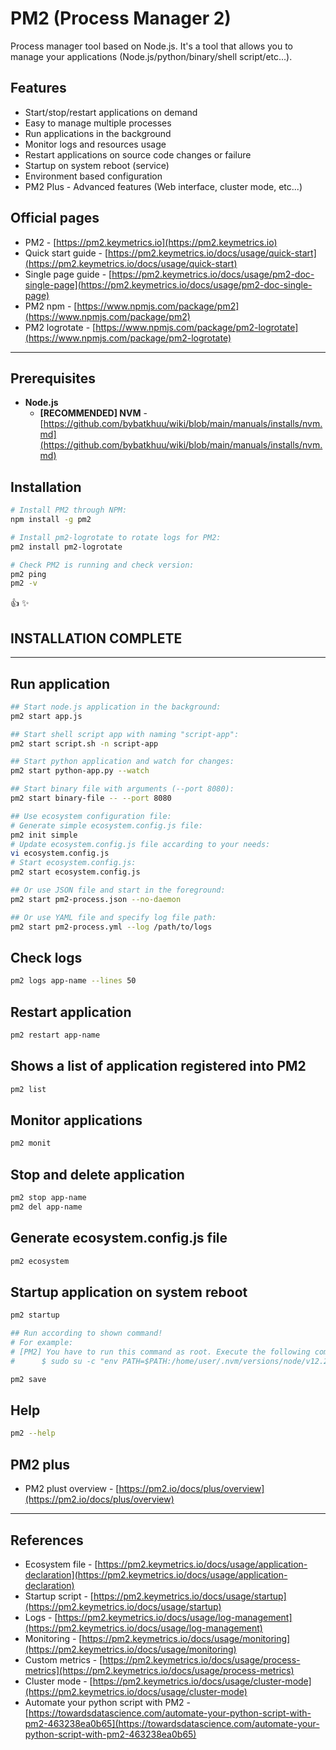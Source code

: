 # PM2 (Process Manager 2)

Process manager tool based on Node.js.
It's a tool that allows you to manage your applications (Node.js/python/binary/shell script/etc...).

## Features

* Start/stop/restart applications on demand
* Easy to manage multiple processes
* Run applications in the background
* Monitor logs and resources usage
* Restart applications on source code changes or failure
* Startup on system reboot (service)
* Environment based configuration
* PM2 Plus - Advanced features (Web interface, cluster mode, etc...)

## Official pages

* PM2 - [https://pm2.keymetrics.io](https://pm2.keymetrics.io)
* Quick start guide - [https://pm2.keymetrics.io/docs/usage/quick-start](https://pm2.keymetrics.io/docs/usage/quick-start)
* Single page guide - [https://pm2.keymetrics.io/docs/usage/pm2-doc-single-page](https://pm2.keymetrics.io/docs/usage/pm2-doc-single-page)
* PM2 npm - [https://www.npmjs.com/package/pm2](https://www.npmjs.com/package/pm2)
* PM2 logrotate - [https://www.npmjs.com/package/pm2-logrotate](https://www.npmjs.com/package/pm2-logrotate)

---

## Prerequisites

* **Node.js**
    * **[RECOMMENDED] NVM** - [https://github.com/bybatkhuu/wiki/blob/main/manuals/installs/nvm.md](https://github.com/bybatkhuu/wiki/blob/main/manuals/installs/nvm.md)

## Installation

```bash
# Install PM2 through NPM:
npm install -g pm2

# Install pm2-logrotate to rotate logs for PM2:
pm2 install pm2-logrotate

# Check PM2 is running and check version:
pm2 ping
pm2 -v
```

:thumbsup: :sparkles:

## INSTALLATION COMPLETE

---

## Run application

```bash
## Start node.js application in the background:
pm2 start app.js

## Start shell script app with naming "script-app":
pm2 start script.sh -n script-app

## Start python application and watch for changes:
pm2 start python-app.py --watch

## Start binary file with arguments (--port 8080):
pm2 start binary-file -- --port 8080

## Use ecosystem configuration file:
# Generate simple ecosystem.config.js file:
pm2 init simple
# Update ecosystem.config.js file accarding to your needs:
vi ecosystem.config.js
# Start ecosystem.config.js:
pm2 start ecosystem.config.js

## Or use JSON file and start in the foreground:
pm2 start pm2-process.json --no-daemon

## Or use YAML file and specify log file path:
pm2 start pm2-process.yml --log /path/to/logs
```

## Check logs

```bash
pm2 logs app-name --lines 50
```

## Restart application

```bash
pm2 restart app-name
```

## Shows a list of application registered into PM2

```bash
pm2 list
```

## Monitor applications

```bash
pm2 monit
```

## Stop and delete application

```bash
pm2 stop app-name
pm2 del app-name
```

## Generate ecosystem.config.js file

```bash
pm2 ecosystem
```

## Startup application on system reboot

```bash
pm2 startup

## Run according to shown command!
# For example:
# [PM2] You have to run this command as root. Execute the following command:
#      $ sudo su -c "env PATH=$PATH:/home/user/.nvm/versions/node/v12.20.1/bin pm2 startup <distribution> -u <user> --hp <home-path>"

pm2 save
```

## Help

```bash
pm2 --help
```

## PM2 plus

* PM2 plust overview - [https://pm2.io/docs/plus/overview](https://pm2.io/docs/plus/overview)

---

## References

* Ecosystem file - [https://pm2.keymetrics.io/docs/usage/application-declaration](https://pm2.keymetrics.io/docs/usage/application-declaration)
* Startup script - [https://pm2.keymetrics.io/docs/usage/startup](https://pm2.keymetrics.io/docs/usage/startup)
* Logs - [https://pm2.keymetrics.io/docs/usage/log-management](https://pm2.keymetrics.io/docs/usage/log-management)
* Monitoring - [https://pm2.keymetrics.io/docs/usage/monitoring](https://pm2.keymetrics.io/docs/usage/monitoring)
* Custom metrics - [https://pm2.keymetrics.io/docs/usage/process-metrics](https://pm2.keymetrics.io/docs/usage/process-metrics)
* Cluster mode - [https://pm2.keymetrics.io/docs/usage/cluster-mode](https://pm2.keymetrics.io/docs/usage/cluster-mode)
* Automate your python script with PM2 - [https://towardsdatascience.com/automate-your-python-script-with-pm2-463238ea0b65](https://towardsdatascience.com/automate-your-python-script-with-pm2-463238ea0b65)
